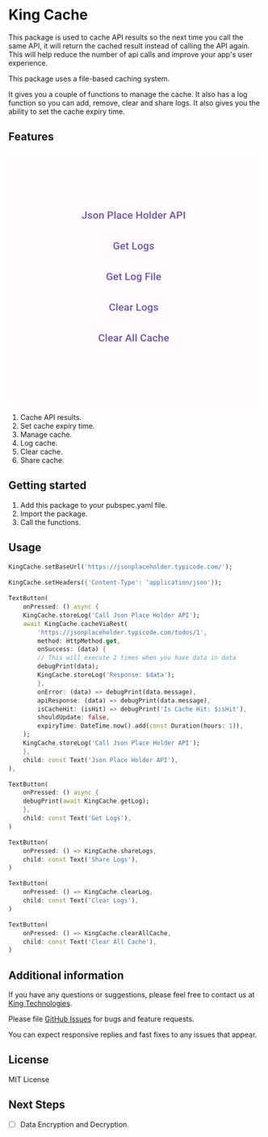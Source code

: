 # King Cache

This package is used to cache API results so the next time you call the same API, it will return the cached result instead of calling the API again. This will help reduce the number of api calls and improve your app's user experience.

This package uses a file-based caching system.

It gives you a couple of functions to manage the cache.
It also has a log function so you can add, remove, clear and share logs.
It also gives you the ability to set the cache expiry time.

## Features

![Screenshot 1](https://raw.githubusercontent.com/king-technologies/king_cache/main/screenshots/screenshot_1.png)
1. Cache API results.
2. Set cache expiry time.
3. Manage cache.
4. Log cache.
5. Clear cache.
6. Share cache.

## Getting started

1. Add this package to your pubspec.yaml file.
2. Import the package.
3. Call the functions.

## Usage

```dart
KingCache.setBaseUrl('https://jsonplaceholder.typicode.com/');
```
```dart
KingCache.setHeaders({'Content-Type': 'application/json'});
```

```dart
TextButton(
    onPressed: () async {
    KingCache.storeLog('Call Json Place Holder API');
    await KingCache.cacheViaRest(
        'https://jsonplaceholder.typicode.com/todos/1',
        method: HttpMethod.get,
        onSuccess: (data) {
        // This will execute 2 times when you have data in data
        debugPrint(data);
        KingCache.storeLog('Response: $data');
        },
        onError: (data) => debugPrint(data.message),
        apiResponse: (data) => debugPrint(data.message),
        isCacheHit: (isHit) => debugPrint('Is Cache Hit: $isHit'),
        shouldUpdate: false,
        expiryTime: DateTime.now().add(const Duration(hours: 1)),
    );
    KingCache.storeLog('Call Json Place Holder API');
    },
    child: const Text('Json Place Holder API'),
),
```
```dart
TextButton(
    onPressed: () async {
    debugPrint(await KingCache.getLog);
    },
    child: const Text('Get Logs'),
)
```
```dart
TextButton(
    onPressed: () => KingCache.shareLogs,
    child: const Text('Share Logs'),
)
```
```dart
TextButton(
    onPressed: () => KingCache.clearLog,
    child: const Text('Clear Logs'),
)
```
```dart
TextButton(
    onPressed: () => KingCache.clearAllCache,
    child: const Text('Clear All Cache'),
)
```

## Additional information

If you have any questions or suggestions, please feel free to contact us at [King Technologies](https://kingtechnologies.dev/).

Please file [GitHub Issues](https://github.com/king-technologies/king_cache/issues)
for bugs and feature requests.

You can expect responsive replies and fast fixes to any issues that appear.

## License

MIT License

## Next Steps

- [ ] Data Encryption and Decryption.